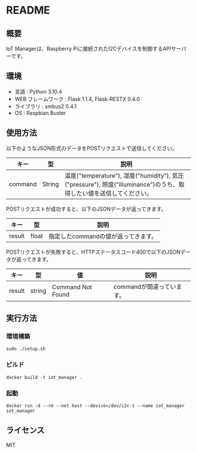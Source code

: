 # README

## 概要

IoT Managerは、Raspberry Piに接続されたI2Cデバイスを制御するAPIサーバーです。

## 環境

* 言語 : Python 3.10.4
* WEB フレームワーク : Flask 1.1.4, Flask-RESTX 0.4.0
* ライブラリ : smbus2 0.4.1
* OS : Raspbian Buster

## 使用方法

以下のようなJSON形式のデータをPOSTリクエストで送信してください。

| キー    | 型     | 説明                                                                                                                  |
| ------- | ------ | --------------------------------------------------------------------------------------------------------------------- |
| command | String | 温度("temperature"), 湿度("humidity"), 気圧("pressure"), 照度("illuminance")のうち、取得したい値を送信してください。 |

POSTリクエストが成功すると、以下のJSONデータが返ってきます。

| キー   | 型    | 説明                                |
| ------ | ----- | ----------------------------------- |
| result | float | 指定したcommandの値が返ってきます。 |

POSTリクエストが失敗すると、HTTPステータスコード400で以下のJSONデータが返ってきます。

| キー   | 型     | 値                | 説明                      |
| ------ | ------ | ----------------- | ------------------------- |
| result | string | Command Not Found | commandが間違っています。 |

## 実行方法

### 環境構築

`sudo ./setup.sh`

### ビルド

`docker build -t iot_manager .`

### 起動

`docker run -d --rm --net host --device=/dev/i2c-1 --name iot_manager iot_manager`

## ライセンス

MIT
